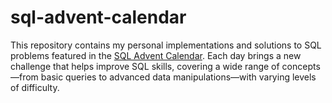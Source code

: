 # sql-advent-calendar
This repository contains my personal implementations and solutions to SQL problems featured in the [SQL Advent Calendar](sqlcalendar.com). Each day brings a new challenge that helps improve SQL skills, covering a wide range of concepts—from basic queries to advanced data manipulations—with varying levels of difficulty.
